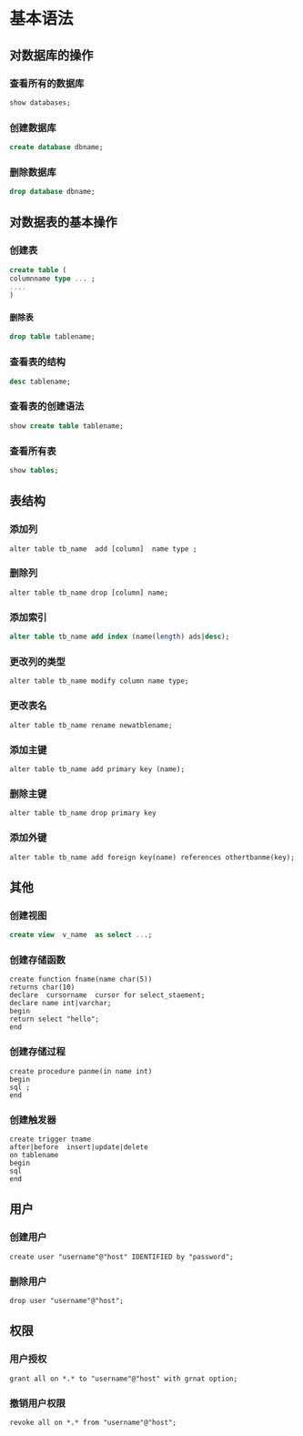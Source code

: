 #  基本语法



## 对数据库的操作

### 查看所有的数据库

```sql
show databases;
```

### 创建数据库

```sql
create database dbname;
```

### 删除数据库

```sql
drop database dbname;
```

## 对数据表的基本操作

### 创建表

```sql
create table (
columnname type ... ;
....
)
```

#### 删除表


```sql
drop table tablename;
```

### 查看表的结构

```sql
desc tablename;
```


### 查看表的创建语法

```sql
show create table tablename;
```


### 查看所有表

```sql
show tables;
```


## 表结构

### 添加列

```mysql
alter table tb_name  add [column]  name type ;
```

### 删除列

```mysql
alter table tb_name drop [column] name;
```

### 添加索引

```sql
alter table tb_name add index (name(length) ads|desc);
```

### 更改列的类型

```mysql
alter table tb_name modify column name type;  
```

### 更改表名

```mysql
alter table tb_name rename newatblename;
```

### 添加主键

```mysql
alter table tb_name add primary key (name);
```

### 删除主键

```mysql
alter table tb_name drop primary key
```

### 添加外键

```mysql
alter table tb_name add foreign key(name) references othertbanme(key); 
```

## 其他

### 创建视图

```sql
create view  v_name  as select ...;
```

### 创建存储函数

```mysql
create function fname(name char(5)) 
returns char(10)
declare  cursorname  cursor for select_staement; 
declare name int|varchar;
begin
return select "hello";
end 
```

### 创建存储过程

```mysql
create procedure panme(in name int)
begin
sql ;
end 
```

### 创建触发器

```mysql
create trigger tname 
after|before  insert|update|delete  
on tablename
begin
sql
end
```

## 用户

### 创建用户

```mysql
create user "username"@"host" IDENTIFIED by "password";
```

### 删除用户

```mysql
drop user "username"@"host";
```

## 权限

### 用户授权

```mysql
grant all on *.* to "username"@"host" with grnat option;
```

### 撤销用户权限

```mysql
revoke all on *.* from "username"@"host";
```





